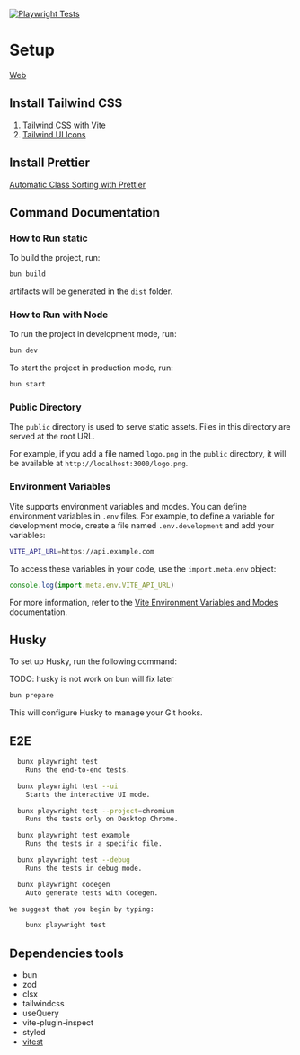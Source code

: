 [![Playwright Tests](https://github.com/panachainy/template-react-vite-tailwind/actions/workflows/playwright.yml/badge.svg)](https://github.com/panachainy/template-react-vite-tailwind/actions/workflows/playwright.yml)

# Setup

[Web](https://template-react-vite-tailwind.pages.dev)

## Install Tailwind CSS

1. [Tailwind CSS with Vite](https://tailwindcss.com/docs/installation/using-vite)
2. [Tailwind UI Icons](https://tailwindui.com/documentation#icons)

## Install Prettier

[Automatic Class Sorting with Prettier](https://tailwindcss.com/blog/automatic-class-sorting-with-prettier)

## Command Documentation

### How to Run static

To build the project, run:

```sh
bun build
```

artifacts will be generated in the `dist` folder.

### How to Run with Node

To run the project in development mode, run:

```sh
bun dev
```

To start the project in production mode, run:

```sh
bun start
```

### Public Directory

The `public` directory is used to serve static assets. Files in this directory are served at the root URL.

For example, if you add a file named `logo.png` in the `public` directory, it will be available at `http://localhost:3000/logo.png`.

### Environment Variables

Vite supports environment variables and modes. You can define environment variables in `.env` files. For example, to define a variable for development mode, create a file named `.env.development` and add your variables:

```bash
VITE_API_URL=https://api.example.com
```

To access these variables in your code, use the `import.meta.env` object:

```javascript
console.log(import.meta.env.VITE_API_URL)
```

For more information, refer to the [Vite Environment Variables and Modes](https://vite.dev/guide/env-and-mode#modes) documentation.

## Husky

To set up Husky, run the following command:

TODO: husky is not work on bun will fix later

```sh
bun prepare
```

This will configure Husky to manage your Git hooks.

## E2E

```sh
  bunx playwright test
    Runs the end-to-end tests.

  bunx playwright test --ui
    Starts the interactive UI mode.

  bunx playwright test --project=chromium
    Runs the tests only on Desktop Chrome.

  bunx playwright test example
    Runs the tests in a specific file.

  bunx playwright test --debug
    Runs the tests in debug mode.

  bunx playwright codegen
    Auto generate tests with Codegen.

We suggest that you begin by typing:

    bunx playwright test
```

## Dependencies tools

- bun
- zod
- clsx
- tailwindcss
- useQuery
- vite-plugin-inspect
- styled
- [vitest](https://vitest.dev/guide/snapshot)
